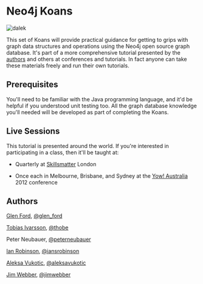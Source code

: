 Neo4j Koans
===========

![dalek](https://github.com/jimwebber/neo4j-tutorial/raw/master/presentation/Intro%20to%20Neo4j.key/image54.png)

This set of Koans will provide practical guidance for getting to grips with graph data structures and operations using the Neo4j open source graph database. It's part of a more comprehensive tutorial presented by the [authors](#authors) and others at conferences and tutorials. In fact anyone can take these materials freely and run their own tutorials.

Prerequisites
-------------

You'll need to be familiar with the Java programming language, and it'd be helpful if you understood unit testing too. All the graph database knowledge you'll needed will be developed as part of completing the Koans. 

Live Sessions
-------------

This tutorial is presented around the world. If you're interested in participating in a class, then it'll be taught at:

* Quarterly at [Skillsmatter](http://skillsmatter.com/course/nosql/neo4j-tutorial) London

* Once each in Melbourne, Brisbane, and Sydney at the [Yow! Australia](http://www.yowconference.com.au/index.html) 2012 conference

Authors <a name="authors">
-------

[Glen Ford](http://usersource.net/), [@glen_ford](http://twitter.com/glen_ford)

[Tobias Ivarsson](http://www.thobe.org/), [@thobe](http://twitter.com/thobe)

Peter Neubauer, [@peterneubauer](http://twitter.com/peterneubauer)

[Ian Robinson](http://iansrobinson.com), [@iansrobinson](http://twitter.com/iansrobinson)

[Aleksa Vukotic](http://aleksavukotic.com), [@aleksavukotic](http://twitter.com/aleksavukotic)

[Jim Webber](http://jimwebber.org/), [@jimwebber](http://twitter.com/jimwebber)


